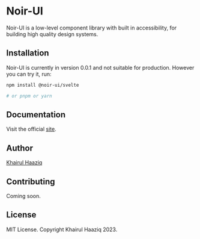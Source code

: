 # Noir-UI

Noir-UI is a low-level component library with built in accessibility, for building high quality design systems.

## Installation

Noir-UI is currently in version 0.0.1 and not suitable for production. However you can try it, run:

```bash
npm install @noir-ui/svelte

# or pnpm or yarn
```

## Documentation

Visit the official [site](https://noir-ui-com.vercel.app).

## Author

[Khairul Haaziq](https://github.com/khairulhaaziq)

## Contributing

Coming soon.

## License

MIT License. Copyright Khairul Haaziq 2023.

